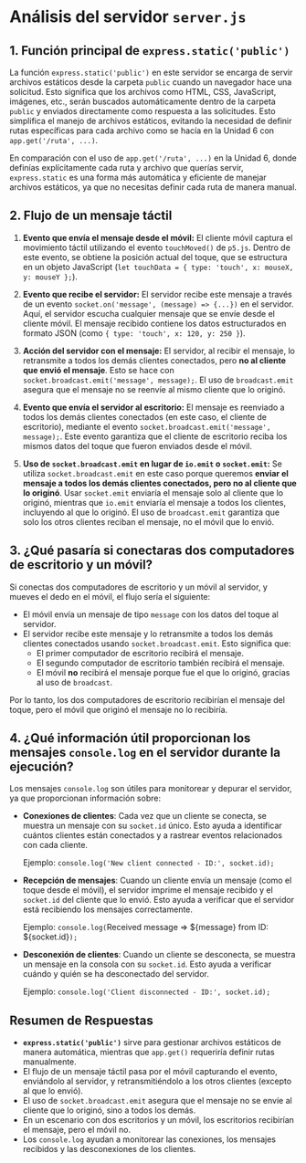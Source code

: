 # Análisis del servidor `server.js`

## 1. **Función principal de `express.static('public')`**

La función `express.static('public')` en este servidor se encarga de servir archivos estáticos desde la carpeta `public` cuando un navegador hace una solicitud. Esto significa que los archivos como HTML, CSS, JavaScript, imágenes, etc., serán buscados automáticamente dentro de la carpeta `public` y enviados directamente como respuesta a las solicitudes. Esto simplifica el manejo de archivos estáticos, evitando la necesidad de definir rutas específicas para cada archivo como se hacía en la Unidad 6 con `app.get('/ruta', ...)`.

En comparación con el uso de `app.get('/ruta', ...)` en la Unidad 6, donde definías explícitamente cada ruta y archivo que querías servir, `express.static` es una forma más automática y eficiente de manejar archivos estáticos, ya que no necesitas definir cada ruta de manera manual.

## 2. **Flujo de un mensaje táctil**

1. **Evento que envía el mensaje desde el móvil:**
   El cliente móvil captura el movimiento táctil utilizando el evento `touchMoved()` de `p5.js`. Dentro de este evento, se obtiene la posición actual del toque, que se estructura en un objeto JavaScript (`let touchData = { type: 'touch', x: mouseX, y: mouseY };`).

2. **Evento que recibe el servidor:**
   El servidor recibe este mensaje a través de un evento `socket.on('message', (message) => {...})` en el servidor. Aquí, el servidor escucha cualquier mensaje que se envíe desde el cliente móvil. El mensaje recibido contiene los datos estructurados en formato JSON (como `{ type: 'touch', x: 120, y: 250 }`).

3. **Acción del servidor con el mensaje:**
   El servidor, al recibir el mensaje, lo retransmite a todos los demás clientes conectados, pero **no al cliente que envió el mensaje**. Esto se hace con `socket.broadcast.emit('message', message);`. El uso de `broadcast.emit` asegura que el mensaje no se reenvíe al mismo cliente que lo originó.

4. **Evento que envía el servidor al escritorio:**
   El mensaje es reenviado a todos los demás clientes conectados (en este caso, el cliente de escritorio), mediante el evento `socket.broadcast.emit('message', message);`. Este evento garantiza que el cliente de escritorio reciba los mismos datos del toque que fueron enviados desde el móvil.

5. **Uso de `socket.broadcast.emit` en lugar de `io.emit` o `socket.emit`:**
   Se utiliza `socket.broadcast.emit` en este caso porque queremos **enviar el mensaje a todos los demás clientes conectados, pero no al cliente que lo originó**. Usar `socket.emit` enviaría el mensaje solo al cliente que lo originó, mientras que `io.emit` enviaría el mensaje a todos los clientes, incluyendo al que lo originó. El uso de `broadcast.emit` garantiza que solo los otros clientes reciban el mensaje, no el móvil que lo envió.

## 3. **¿Qué pasaría si conectaras dos computadores de escritorio y un móvil?**

Si conectas dos computadores de escritorio y un móvil al servidor, y mueves el dedo en el móvil, el flujo sería el siguiente:
- El móvil envía un mensaje de tipo `message` con los datos del toque al servidor.
- El servidor recibe este mensaje y lo retransmite a todos los demás clientes conectados usando `socket.broadcast.emit`. Esto significa que:
  - El primer computador de escritorio recibirá el mensaje.
  - El segundo computador de escritorio también recibirá el mensaje.
  - El móvil **no** recibirá el mensaje porque fue el que lo originó, gracias al uso de `broadcast`.

Por lo tanto, los dos computadores de escritorio recibirían el mensaje del toque, pero el móvil que originó el mensaje no lo recibiría.

## 4. **¿Qué información útil proporcionan los mensajes `console.log` en el servidor durante la ejecución?**

Los mensajes `console.log` son útiles para monitorear y depurar el servidor, ya que proporcionan información sobre:
- **Conexiones de clientes**: Cada vez que un cliente se conecta, se muestra un mensaje con su `socket.id` único. Esto ayuda a identificar cuántos clientes están conectados y a rastrear eventos relacionados con cada cliente.
  
  Ejemplo: `console.log('New client connected - ID:', socket.id);`
  
- **Recepción de mensajes**: Cuando un cliente envía un mensaje (como el toque desde el móvil), el servidor imprime el mensaje recibido y el `socket.id` del cliente que lo envió. Esto ayuda a verificar que el servidor está recibiendo los mensajes correctamente.
  
  Ejemplo: `console.log(`Received message => ${message} from ID: ${socket.id}`);`

- **Desconexión de clientes**: Cuando un cliente se desconecta, se muestra un mensaje en la consola con su `socket.id`. Esto ayuda a verificar cuándo y quién se ha desconectado del servidor.
  
  Ejemplo: `console.log('Client disconnected - ID:', socket.id);`

## Resumen de Respuestas

- **`express.static('public')`** sirve para gestionar archivos estáticos de manera automática, mientras que `app.get()` requeriría definir rutas manualmente.
- El flujo de un mensaje táctil pasa por el móvil capturando el evento, enviándolo al servidor, y retransmitiéndolo a los otros clientes (excepto al que lo envió).
- El uso de `socket.broadcast.emit` asegura que el mensaje no se envíe al cliente que lo originó, sino a todos los demás.
- En un escenario con dos escritorios y un móvil, los escritorios recibirían el mensaje, pero el móvil no.
- Los `console.log` ayudan a monitorear las conexiones, los mensajes recibidos y las desconexiones de los clientes.
